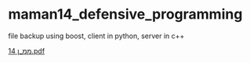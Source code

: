 # maman14_defensive_programming
file backup using boost, client in python, server in c++

[ממ_ן 14.pdf](https://github.com/raphick99/maman14_defensive_programming/files/7075174/_.14.pdf)
